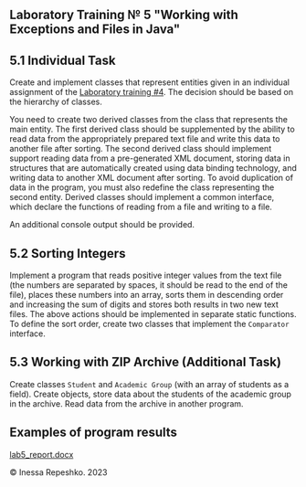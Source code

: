 ## Laboratory Training № 5 "Working with Exceptions and Files in Java"

## 5.1 Individual Task

Create and implement classes that represent entities given in an individual assignment of the [Laboratory training #4](https://github.com/InessaRepeshko/java-programming/blob/main/lab4). The decision should be based on the hierarchy of classes.

You need to create two derived classes from the class that represents the main entity. The first derived class should be supplemented by the ability to read data from the appropriately prepared text file and write this data to another file after sorting. The second derived class should implement support reading data from a pre-generated XML document, storing data in structures that are automatically created using data binding technology, and writing data to another XML document after sorting. To avoid duplication of data in the program, you must also redefine the class representing the second entity. Derived classes should implement a common interface, which declare the functions of reading from a file and writing to a file.

An additional console output should be provided.

## 5.2 Sorting Integers

Implement a program that reads positive integer values from the text file (the numbers are separated by spaces, it should be read to the end of the file), places these numbers into an array, sorts them in descending order and increasing the sum of digits and stores both results in two new text files. The above actions should be implemented in separate static functions. To define the sort order, create two classes that implement the ```Comparator``` interface.

## 5.3 Working with ZIP Archive (Additional Task)

Create classes ```Student``` and ```Academic Group``` (with an array of students as a field). Create objects, store data about the students of the academic group in the archive. Read data from the archive in another program.

## Examples of program results

[lab5_report.docx](https://github.com/InessaRepeshko/java-programming/blob/main/lab5/lab5_report.docx)

© Inessa Repeshko. 2023
